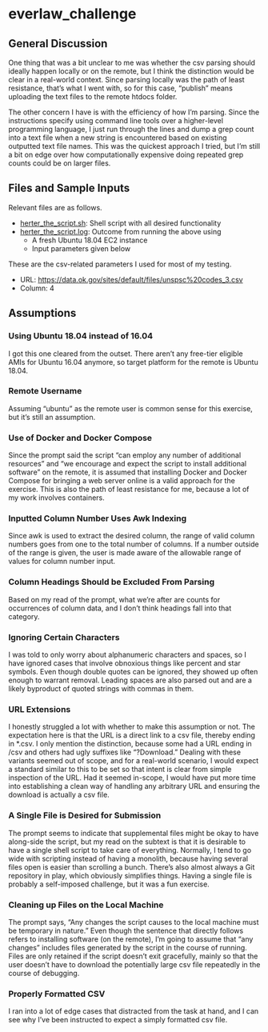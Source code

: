 # everlaw_challenge

## General Discussion
One thing that was a bit unclear to me was whether the csv parsing should ideally happen locally or on the remote, but I think the distinction would be clear in a real-world context.  Since parsing locally was the path of least resistance, that’s what I went with, so for this case, “publish” means uploading the text files to the remote htdocs folder.  

The other concern I have is with the efficiency of how I’m parsing.  Since the instructions specify using command line tools over a higher-level programming language, I just run through the lines and dump a grep count into a text file when a new string is encountered based on existing outputted text file names.  This was the quickest approach I tried, but I’m still a bit on edge over how computationally expensive doing repeated grep counts could be on larger files.

## Files and Sample Inputs
Relevant files are as follows.
* [herter_the_script.sh](herter_the_script.sh): Shell script with all desired functionality
* [herter_the_script.log](herter_the_script.log): Outcome from running the above using
    * A fresh Ubuntu 18.04 EC2 instance
    * Input parameters given below

These are the csv-related parameters I used for most of my testing.
* URL: https://data.ok.gov/sites/default/files/unspsc%20codes_3.csv
* Column: 4


## Assumptions
### Using Ubuntu 18.04 instead of 16.04
I got this one cleared from the outset.  There aren’t any free-tier eligible AMIs for Ubuntu 16.04 anymore, so target platform for the remote is Ubuntu 18.04.

### Remote Username
Assuming “ubuntu” as the remote user is common sense for this exercise, but it’s still an assumption.

### Use of Docker and Docker Compose
Since the prompt said the script “can employ any number of additional resources” and “we encourage and expect the script to install additional software” on the remote, it is assumed that installing Docker and Docker Compose for bringing a web server online is a valid approach for the exercise.  This is also the path of least resistance for me, because a lot of my work involves containers.

### Inputted Column Number Uses Awk Indexing
Since awk is used to extract the desired column, the range of valid column numbers goes from one to the total number of columns.  If a number outside of the range is given, the user is made aware of the allowable range of values for column number input.

### Column Headings Should be Excluded From Parsing
Based on my read of the prompt, what we’re after are counts for occurrences of column data, and I don’t think headings fall into that category.

### Ignoring Certain Characters
I was told to only worry about alphanumeric characters and spaces, so I have ignored cases that involve obnoxious things like percent and star symbols.  Even though double quotes can be ignored, they showed up often enough to warrant removal.  Leading spaces are also parsed out and are a likely byproduct of quoted strings with commas in them.

### URL Extensions
I honestly struggled a lot with whether to make this assumption or not.  The expectation here is that the URL is a direct link to a csv file, thereby ending in *.csv.  I only mention the distinction, because some had a URL ending in /csv and others had ugly suffixes like “?Download.”  Dealing with these variants seemed out of scope, and for a real-world scenario, I would expect a standard similar to this to be set so that intent is clear from simple inspection of the URL.  Had it seemed in-scope, I would have put more time into establishing a clean way of handling any arbitrary URL and ensuring the download is actually a csv file.

### A Single File is Desired for Submission
The prompt seems to indicate that supplemental files might be okay to have along-side the script, but my read on the subtext is that it is desirable to have a single shell script to take care of everything.  Normally, I tend to go wide with scripting instead of having a monolith, because having several files open is easier than scrolling a bunch.  There’s also almost always a Git repository in play, which obviously simplifies things.  Having a single file is probably a self-imposed challenge, but it was a fun exercise.

### Cleaning up Files on the Local  Machine
The prompt says, “Any changes the script causes to the local machine must be temporary in nature.”  Even though the sentence that directly follows refers to installing software (on the remote), I’m going to assume that “any changes” includes files generated by the script in the course of running.  Files are only retained if the script doesn’t exit gracefully, mainly so that the user doesn’t have to download the potentially large csv file repeatedly in the course of debugging.

### Properly Formatted CSV
I ran into a lot of edge cases that distracted from the task at hand, and I can see why I’ve been instructed to expect a simply formatted csv file.
